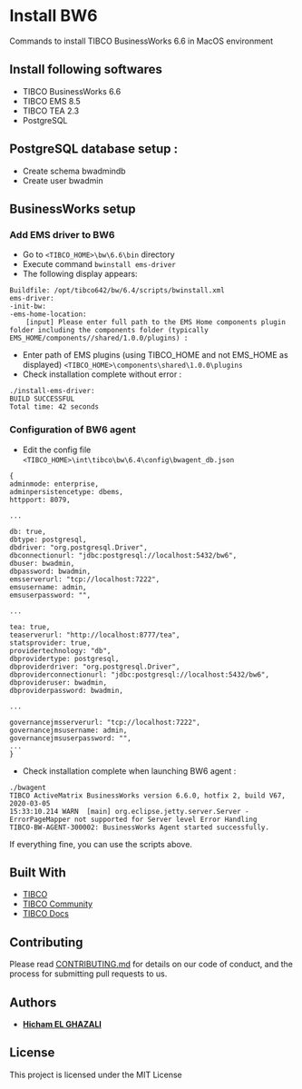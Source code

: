 # Install BW6
Commands to install TIBCO BusinessWorks 6.6 in MacOS environment

## Install following softwares
* TIBCO BusinessWorks 6.6
* TIBCO EMS 8.5
* TIBCO TEA 2.3
* PostgreSQL

## PostgreSQL database setup :

* Create schema bwadmindb
* Create user bwadmin

## BusinessWorks setup
### Add EMS driver to BW6
* Go to `<TIBCO_HOME>\bw\6.6\bin` directory
* Execute command
`
bwinstall ems-driver
`
* The following display appears:
```
Buildfile: /opt/tibco642/bw/6.4/scripts/bwinstall.xml
ems-driver:
-init-bw:
-ems-home-location:
    [input] Please enter full path to the EMS Home components plugin folder including the components folder (typically  EMS_HOME/components//shared/1.0.0/plugins) :
```
* Enter path of EMS plugins (using TIBCO_HOME and not EMS_HOME as displayed)
``
<TIBCO_HOME>\components\shared\1.0.0\plugins
``
* Check installation complete without error :
```
./install-ems-driver:
BUILD SUCCESSFUL
Total time: 42 seconds
```
### Configuration of BW6 agent
*	Edit the config file  `<TIBCO_HOME>\int\tibco\bw\6.4\config\bwagent_db.json`

```
{
adminmode: enterprise,
adminpersistencetype: dbems,
httpport: 8079,

...

db: true,
dbtype: postgresql,
dbdriver: "org.postgresql.Driver",
dbconnectionurl: "jdbc:postgresql://localhost:5432/bw6",
dbuser: bwadmin,
dbpassword: bwadmin,
emsserverurl: "tcp://localhost:7222",
emsusername: admin,
emsuserpassword: "",

...

tea: true,
teaserverurl: "http://localhost:8777/tea",
statsprovider: true,
providertechnology: "db",
dbprovidertype: postgresql,
dbproviderdriver: "org.postgresql.Driver",
dbproviderconnectionurl: "jdbc:postgresql://localhost:5432/bw6",
dbprovideruser: bwadmin,
dbproviderpassword: bwadmin,

...

governancejmsserverurl: "tcp://localhost:7222",
governancejmsusername: admin,
governancejmsuserpassword: "",
...
}

```

* Check installation complete when launching BW6 agent :
```
./bwagent 
TIBCO ActiveMatrix BusinessWorks version 6.6.0, hotfix 2, build V67, 2020-03-05
15:33:10.214 WARN  [main] org.eclipse.jetty.server.Server - ErrorPageMapper not supported for Server level Error Handling
TIBCO-BW-AGENT-300002: BusinessWorks Agent started successfully.
````
If everything fine, you can use the scripts above.

## Built With

* [TIBCO](http://www.tibco.com/)
* [TIBCO Community](https://community.tibco.com/)
* [TIBCO Docs](https://docs.tibco.com/)

## Contributing

Please read [CONTRIBUTING.md](https://gist.github.com/PurpleBooth/b24679402957c63ec426) for details on our code of conduct, and the process for submitting pull requests to us.


## Authors

* **[Hicham EL GHAZALI](https://www.linkedin.com/in/hichamelghazali/)** 

## License

This project is licensed under the MIT License 
